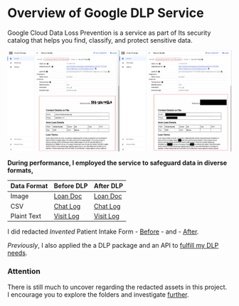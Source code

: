 # Overview of Google DLP Service

Google Cloud Data Loss Prevention is a service as part of Its security catalog that helps you find, classify, and protect sensitive data.


![I/O DLP Buckets](sdp-result.png)

**During performance, I employed the service to safeguard data in diverse formats,**



| Data Format      | Before DLP                                           |    After DLP                                                |
|-------------     |-------------------------------------------------     |----------------------------------------------------         |
|    Image         |   [Loan Doc](before/images/loan_doc(1).jpg)         | [Loan Doc](after\images\loan_doc(1).jpg)                   |
|    CSV   |  [Chat Log](before/csv/SampleChatLogData(1).csv)    |      [Chat Log](after\csv/SampleChatLogData(1).csv)   |
|    Plaint Text           |       [Visit Log](before/logs/visit-log(1).txt)                                          |        [Visit Log](after/logs/visit-log(1).txt)        


I did redacted *Invented* Patient Intake Form - [Before](case/before/images/patient-intake-form.PNG) - and - [After](case/after/images/patient-intake-form.PNG).

*Previously*, I also applied the a DLP package and an API to [fulfill my DLP needs](https://github.com/yaya2devops/dlp-api).

### Attention

There is still much to uncover regarding the redacted assets in this project. <br>
I encourage you to explore the folders and investigate [further](case/README.md).
